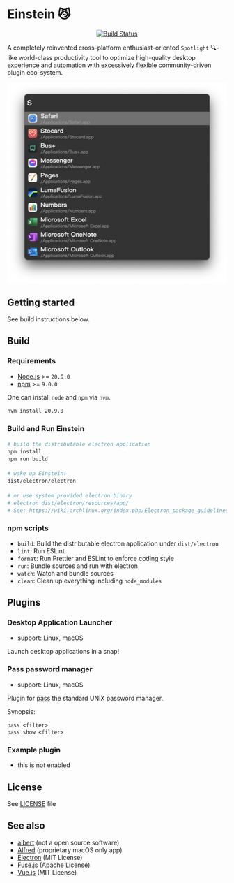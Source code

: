 # Einstein :smirk_cat:

<p align="center">
<a href="https://github.com/ChildishGhost/einstein/blob/dev/.github/workflows/build.yaml"><img alt="Build Status" src="https://github.com/ChildishGhost/einstein/actions/workflows/build.yaml/badge.svg"></a>
</p>

A completely reinvented cross-platform enthusiast-oriented `Spotlight` :mag:-like world-class productivity tool to optimize high-quality desktop experience and automation with excessively flexible community-driven plugin eco-system.

![The awesome screenshot!](./.github/screenshot1.png)

## Getting started

See build instructions below.

## Build

### Requirements

- [Node.js](https://nodejs.org/) >= `20.9.0`
- [npm](https://www.npmjs.com/) >= `9.0.0`

One can install `node` and `npm` via `nvm`.

```bash
nvm install 20.9.0
```

### Build and Run Einstein

```bash
# build the distributable electron application
npm install
npm run build

# wake up Einstein!
dist/electron/electron

# or use system provided electron binary
# electron dist/electron/resources/app/
# See: https://wiki.archlinux.org/index.php/Electron_package_guidelines
```

### npm scripts

- `build`: Build the distributable electron application under `dist/electron`
- `lint`: Run ESLint
- `format`: Run Prettier and ESLint to enforce coding style
- `run`: Bundle sources and run with electron
- `watch`: Watch and bundle sources
- `clean`: Clean up everything including `node_modules`

## Plugins

### Desktop Application Launcher

- support: Linux, macOS

Launch desktop applications in a snap!

### Pass password manager

- support: Linux, macOS

Plugin for [pass](https://www.passwordstore.org/) the standard UNIX password manager.

Synopsis:

```text
pass <filter>
pass show <filter>
```

### Example plugin

- this is not enabled

## License

See [LICENSE](/LICENSE) file

## See also

- [albert](https://github.com/albertlauncher/albert) (not a open source software)
- [Alfred](https://www.alfredapp.com/) (proprietary macOS only app)
- [Electron](https://www.electronjs.org/) (MIT License)
- [Fuse.js](https://fusejs.io/) (Apache License)
- [Vue.js](https://vuejs.org/) (MIT License)

